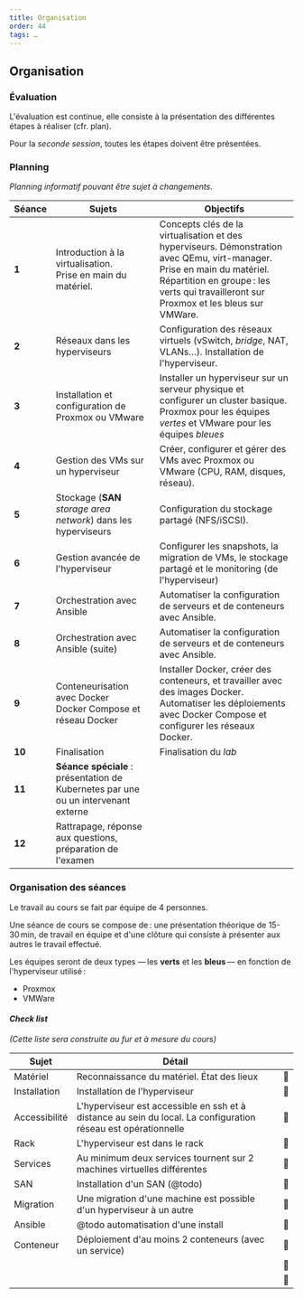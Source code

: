 ```yaml
---
title: Organisation
order: 44
tags: …
---
```



## Organisation

### Évaluation 

L'évaluation est continue, elle consiste à la présentation des différentes étapes à réaliser (cfr. plan).

Pour la _seconde session_, toutes les étapes doivent être présentées. 

### Planning

_Planning informatif pouvant être sujet à changements._

| **Séance** | **Sujets** |  **Objectifs**                     |
|------------|------------|------------------------------------|
| **1**       | Introduction à la virtualisation.<br/> Prise en main du matériel.  | Concepts clés de la virtualisation et des hyperviseurs. Démonstration avec QEmu, virt-manager. Prise en main du matériel. Répartition en groupe : les verts qui travailleront sur Proxmox et les bleus sur VMWare.|
| **2**       | Réseaux dans les hyperviseurs |Configuration des réseaux virtuels (vSwitch, _bridge_, NAT, VLANs…). Installation de l'hyperviseur. |
| **3**       | Installation et configuration de Proxmox ou VMware | Installer un hyperviseur sur un serveur physique et configurer un cluster basique. Proxmox pour les équipes _vertes_ et VMware pour les équipes _bleues_ |
| **4**       | Gestion des VMs sur un hyperviseur           | Créer, configurer et gérer des VMs avec Proxmox ou VMware (CPU, RAM, disques, réseau). |
| **5**       | Stockage (**SAN** _storage area network_)  dans les hyperviseurs | Configuration du stockage partagé (NFS/iSCSI).|
| **6**       | Gestion avancée de l'hyperviseur      | Configurer les snapshots, la migration de VMs, le stockage partagé et le monitoring (de l'hyperviseur) |
| **7**       | Orchestration avec Ansible            | Automatiser la configuration de serveurs et de conteneurs avec Ansible. |
| **8**       | Orchestration avec Ansible (suite)       | Automatiser la configuration de serveurs et de conteneurs avec Ansible. |
| **9**       | Conteneurisation avec Docker<br/>Docker Compose et réseau Docker          | Installer Docker, créer des conteneurs, et travailler avec des images Docker. Automatiser les déploiements avec Docker Compose et configurer les réseaux Docker. |
| **10**      | Finalisation | Finalisation du _lab_|
| **11**      | **Séance spéciale** : présentation de Kubernetes par une ou un intervenant externe ||
|**12**       | Rattrapage, réponse aux questions, préparation de l'examen ||

### Organisation des séances

Le travail au cours se fait par équipe de 4 personnes. 

Une séance de cours se compose de : une présentation théorique de 15-30 min, de travail en équipe et d'une clôture qui consiste à présenter aux autres le travail effectué. 

Les équipes seront de deux types — les **verts** et les **bleus** — en fonction de l'hyperviseur utilisé :

- Proxmox
- VMWare

#### _Check list_ 

_(Cette liste sera construite au fur et à mesure du cours)_

|Sujet          | Détail                    ||
|--             |--                         |--|
|Matériel       |Reconnaissance du matériel. État des lieux| 🔲 |
|Installation   |Installation de l'hyperviseur| 🔲 |
|Accessibilité  |L'hyperviseur est accessible en ssh et à distance au sein du local. La configuration réseau est opérationnelle| 🔲 |
|Rack           |L'hyperviseur est dans le rack | 🔲 |
|Services       |Au minimum deux services tournent sur 2 machines virtuelles différentes | 🔲 |
|SAN            |Installation d'un SAN (@todo)  | 🔲 |
|Migration      |Une migration d'une machine est possible d'un hyperviseur à un autre| 🔲 |
|Ansible        |@todo automatisation d'une install| 🔲 |
|Conteneur      |Déploiement d'au moins 2 conteneurs (avec un service)| 🔲 |
|   || 🔲 |
|   || 🔲 |




